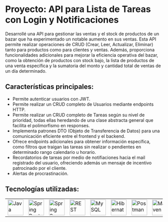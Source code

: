 # Proyecto: API para Lista de Tareas con Login y Notificaciones

Desarrollé una API para gestionar las ventas y el stock de productos de un bazar que ha experimentado un notable aumento en sus ventas. 
Esta API permite realizar operaciones de CRUD (Crear, Leer, Actualizar, Eliminar) tanto para productos como para clientes y ventas. 
Además, proporciona funcionalidades adicionales para mejorar la eficiencia operativa del bazar, como la obtención de productos con stock bajo, 
la lista de productos de una venta específica y la sumatoria del monto y cantidad total de ventas de un día determinado.

## Características principales:

- Permite autenticar usuarios con JWT.
- Permite realizar un CRUD completo de Usuarios mediante endpoints HTTP.
- Permite realizar un CRUD completo de Tareas según su nivel de prioridad, todas ellas heredando de una clase abstracta general que facilita el polimorfismo en responses.
- Implementa patrones DTO (Objeto de Transferencia de Datos) para una comunicación eficiente entre el frontend y el backend.
- Ofrece endpoints adicionales para obtener información específica, como filtros que traigan las tareas sin realizar o pendientes en determinado rango calendario u horario.
- Recordatorios de tareas por medio de notifiaciones hacia el mail registrado del usuario, ofreciendo además un mensaje de incentivo patrocinado por el cliente.
- Alertas de procrastinación.

## Tecnologías utilizadas:

<div align="center">
	<table>
		<tr>
            <td><img width="50" src="https://user-images.githubusercontent.com/25181517/117201156-9a724800-adec-11eb-9a9d-3cd0f67da4bc.png" alt="Java" title="Java"/></td>
			<td><img width="50" src="https://user-images.githubusercontent.com/25181517/183891303-41f257f8-6b3d-487c-aa56-c497b880d0fb.png" alt="Spring Boot" title="Spring Boot"/></td>
      <td><img width="50" src="https://raw.githubusercontent.com/No-Country/c17-61-t-java.old/Produccion/extra/postman-icon.webp" alt="Spring Security" title="Spring Security"/></td>
      <td><img width="50" src="https://user-images.githubusercontent.com/25181517/192107858-fe19f043-c502-4009-8c47-476fc89718ad.png" alt="REST" title="REST"/></td>
      <td><img width="50" src="https://user-images.githubusercontent.com/25181517/183896128-ec99105a-ec1a-4d85-b08b-1aa1620b2046.png" alt="MySQL" title="MySQL"/></td>
			<td><img width="50" src="https://user-images.githubusercontent.com/25181517/117207493-49665200-adf4-11eb-808e-a9c0fcc2a0a0.png" alt="Hibernate" title="Hibernate"/></td>
      <td><img width="50" src="https://raw.githubusercontent.com/No-Country/c17-61-t-java.old/Produccion/extra/postman-icon.webp" alt="Postman" title="Postman"/></td>
			<td><img width="50" src="https://raw.githubusercontent.com/No-Country/c17-61-t-java.old/Produccion/extra/postman-icon.webp" alt="Maven" title="Maven"/></td>
			<td><img width="50" src="https://raw.githubusercontent.com/No-Country/c17-61-t-java.old/Produccion/extra/postman-icon.webp" alt="JSON" title="JSON"/></td>
			<td><img width="50" src="https://raw.githubusercontent.com/No-Country/c17-61-t-java.old/Produccion/extra/postman-icon.webp" alt="Jakarta Mail" title="Jakarta Mail"/></td>
		</tr>
	</table>
</div>

